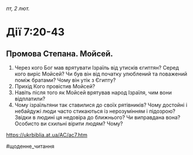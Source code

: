 
_пт, 2 лют._

# Дії 7:20-43

## Промова Степана. Мойсей.
1. Через кого Бог мав врятувати Ізраїль від утисків єгиптян? Серед кого виріс Мойсей? Чи був він від початку улюблений та поважений поміж братами? Чому він утік з Єгипту?
2. Прихід Кого провістив Мойсей?
3. Навіть після того як Мойсей врятував народ Ізраїля, чим вони відплатили?
4. Чому ізраїльтяни так ставилися до своїх рятівників? Чому достойні і небайдужі люди часто стикаються із нерозумінням і підозрою? Звідки в людині ця недовіра до ближнього? Чи виправдана вона? Особисто ви схильні вірити людям? Чому?

https://ukrbiblia.at.ua/AC/ac7.htm 

#щоденне_читання 
